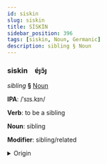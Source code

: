 ```yaml
---
id: siskin
slug: siskin
title: SİSKİN
sidebar_position: 396
tags: [siskin, Noun, Germanic]
description: sibling § Noun
---
```


### siskin&emsp;<span kind="abugida">ɐ́ȷɔ̃ȷ</span>

*sibling* **§** [Noun](../../tags/Noun)

**IPA**: /ˈsɪs.kɪn/

**Verb**: to be a sibling

**Noun**: sibling

**Modifier**: sibling/related

<details>
    <summary>Origin</summary>
    Iclandic systkin /ˈsɪs(t)kɪːn/<br/>
    <em>Germanic Language Family</em>
</details>
